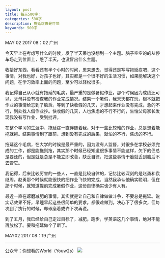 ```yaml
---
layout: post
title: 每天500字：
categories: 500字
description: 拖延症真是可怕
keywords: 500字
---
```


MAY 02 2017  08：02 广州

今天早上在考虑写什么的时候，发了半天呆也没想到一个主题。脑子空空的的从停车场走到位置上，憋了半天，也没冒出什么主题。

收拾好东西，看看还有半个小时的时间，思来想去，觉得还是写写拖延症吧，这个事情，对我也好，对孩子也好，其实都是一个很不好的生活习惯，如果能解决这个问题，在学习效率上面的问题，至少可以轻松很多。

我记得自己从小就有拖延的毛病，最严重的是做暑假作业，那个时候因为成绩还可以，父母并没有检查我的作业完成情况。结果一个暑假，我天天都在玩，根本就把作业的事情给忘到了脑后。等到了快收假的几天，才想起来作业没有完成，急的不行，到处找人借作业抄。快收假的几天，人也焦虑的不行不行的，生怕父母家长发现我没有写作业，受到批评。

在整个学习的生涯中，拖延症一直伴随着我，对于一些比较难的作业，总是想着能拖就拖。结果事情到了跟前，想到没有完成的后果，就怕的不行，焦虑的不行。

拖延这个毛病，在大学的时候是最严重的，因为没有人监督，对很多在学校必须完成的工作，都是能拖则拖，其实那个时候已经知道很多事情不能这样，欠下的债总是要还的，但是就是总是不能立即改善，缺乏自律，把这些事情干脆就丢到脑后不去管它。

我记得，后来比较厉害的一些人，一直是比较自律的，记忆比较深刻的是赵勇和袁继周。赵勇那个时候就能很快的把作业飞快的完成，当然我承认他确实聪明，但在那个时候，就知道提前完成暑假作业，这份自律确实也少有人有。

最近一直在琢磨减肥的事情，其实就是让自己和自律做做斗争，不要总是拖延。说实话效果不好，早睡早起这些很简单的要求，都很难做到。决心下了很多次，但每次到了执行的时候，却琢磨着或许下次再说。

到了五月，我已经给自己定过目标了，减肥，跑步，学英语这几个事情，绝对不能再放松了。要和拖延做个了断了。

MAY02 2017  08：19 广州

---- 
公众号：你想看的World（Youw2s）
![][image-1]

[image-1]:	http://upload-images.jianshu.io/upload_images/3342594-dca1f89eba3e50ca.jpg?imageMogr2/auto-orient/strip%7CimageView2/2/w/1240